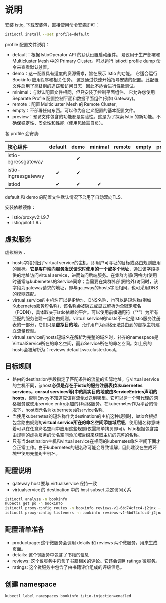 # 说明

安装 istio, 下载安装包，直接使用命令安装即可：

```bash
istioctl install --set profile=default
```

profile 配置文件说明：

- default：根据 IstioOperator API 的默认设置启动组件。 建议用于生产部署和 Multicluster Mesh 中的 Primary Cluster。可以运行 istioctl profile dump 命令来查看默认设置。
- demo：这一配置具有适度的资源需求，旨在展示 Istio 的功能。 它适合运行 Bookinfo 应用程序和相关任务。 这是通过快速开始指导安装的配置。此配置文件启用了高级别的追踪和访问日志，因此不适合进行性能测试。
- minimal：与默认配置文件相同，但只安装了控制平面组件。 它允许您使用 Separate Profile 配置控制平面和数据平面组件(例如 Gateway)。
- remote：配置 Multicluster Mesh 的 Remote Cluster。
- empty：不部署任何东西。可以作为自定义配置的基本配置文件。
- preview：预览文件包含的功能都是实验性。这是为了探索 Istio 的新功能。不确保稳定性、安全性和性能（使用风险需自负）。

各 profile 会安装:

| 核心组件             | default | demo  | minimal | remote | empty | preview |
| :------------------- | :-----: | :---: | :-----: | :----: | :---: | :-----: |
| istio-egressgateway  |         |   ✔   |         |        |       |         |
| istio-ingressgateway |    ✔    |   ✔   |         |        |       |    ✔    |
| istiod               |    ✔    |   ✔   |    ✔    |        |       |    ✔    |

default 和 demo 的配置文件默认情况下启用了自动双向TLS.

安装依赖镜像：

- istio/proxyv2:1.9.7
- istio/pilot:1.9.7

## 虚拟服务

虚拟服务：

- hosts字段列出了virtual service的主机，即用户可寻址的目标或路由规则应用的目标。**它是客户端向服务发送请求时使用的一个或多个地址**，通过该字段提供的地址访问virtual service，进而访问后端服务。在集群内部(网格内)使用时通常与kubernetes的Service同命；当需要在集群外部(网格外)访问时，该字段为gateway请求的地址，即与gateway的hosts字段相同，也可采用DNS的模糊匹配。
- virtual service的主机名可以是IP地址、DNS名称，也可以是短名称(例如Kubernetes服务短名称)，该名称会被隐式或显式解析为全限定域名（FQDN），具体取决于istio依赖的平台。可以使用前缀通配符（“*”）为所有匹配的服务创建一组路由规则。virtual service的hosts不一定是Istio服务注册表的一部分，它们只是**虚拟目的地**，允许用户为网格无法路由到的虚拟主机建立流量模型。
- virtual service的hosts短域名在解析为完整的域名时，补齐的namespace是VirtualService所在的命名空间，而非Service所在的命名空间。如上例的hosts会被解析为：reviews.default.svc.cluster.local。

## 目标规则

- 路由的destination字段指定了匹配条件的流量的实际地址。与virtual service的主机不同，该host**必须是存在于istio的服务注册表(如kubernetes services，consul services等)中的真实目的地或由ServiceEntries声明的hosts**，否则Envoy不知道应该将流量发送到哪里。它可以是一个带代理的网格服务或使用service entry添加的非网格服务。在kubernetes作为平台的情况下，host表示名为kubernetes的service名称.
- 当使用kubernetes的短名称作为destination的主机这种规则时，istio会根据包含路由规则的**virtual service所在的命名空间添加域后缀**，使用短名称意味着可以在任意命名空间中应用这些规则(仅需简单拷贝即可)。Istio根据包含路由规则的虚拟服务的命名空间添加域后缀来获取主机的完整的名称。
- 只有当destination主机和virtual service在相同的kubernetes命名空间下面才会正常工作。由于kubernetes的短名称可能会导致误解，因此建议在生成环境中使用完整的主机名。

## 配置说明

- gateway host 要与 virtualservice 保持一致
- virtualservice 的 destination 中的 host subset 决定访问关系

```bash
istioctl analyze -n bookinfo
kubectl get po -n bookinfo
istioctl proxy-config routes -n bookinfo reviews-v1-6bd74cfcc4-j2jnx --name 9080 -o json
istioctl proxy-config listeners -n bookinfo reviews-v1-6bd74cfcc4-j2jnx
```

## 配置清单准备

- productpage:  这个微服务会调用 details 和 reviews 两个微服务，用来生成页面。
- details: 这个微服务中包含了书籍的信息
- reviews: 这个微服务中包含了书籍相关的评论。它还会调用 ratings 微服务。
- ratings: 这个微服务中包含了由书籍评价组成的评级信息。

## 创建 namespace

```bash
kubectl label namespaces bookinfo istio-injection=enabled
```
